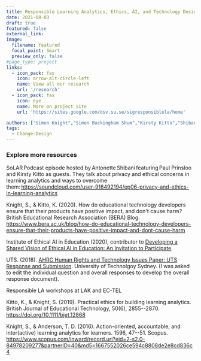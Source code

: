 ```yaml
---
title: Responsible Learning Analytics, Ethics, AI, and Technology Design
date: 2021-08-03
draft: true
featured: false
external_link: 
image:
  filename: featured
  focal_point: Smart
  preview_only: false
#page_type: project
links:
  - icon_pack: fas
    icon: arrow-alt-circle-left
    name: View all our research
    url: '/research'
  - icon_pack: fas
    icon: eye
    name: More on project site
    url: 'https://sites.google.com/dsv.su.se/sigresponsiblela/home'

authors: ["Simon Knight","Simon Buckingham Shum","Kirsty Kitto","Shibani Antonette",""]
tags: 
  - Change-Design
---
```



<h3>Explore more resources</h3>

SoLAR Podcast episode hosted by Antonette Shibani featuring Paul Prinsloo and Kirsty Kitto as guests. They talk about privacy and ethical concerns in learning analytics and ways to overcome them: <https://soundcloud.com/user-916492194/ep06-privacy-and-ethics-in-learning-analytics>  

Knight, S., & Kitto, K. (2020). How do educational technology developers ensure that their products have positive impact, and don't cause harm? British Educational Research Association (BERA) Blog. <https://www.bera.ac.uk/blog/how-do-educational-technology-developers-ensure-that-their-products-have-positive-impact-and-dont-cause-harm> 

Institute of Ethical AI in Education (2020), contributor to [Developing a Shared Vision of Ethical AI in Education: An Invitation to Participate](https://www.buckingham.ac.uk/wp-content/uploads/2020/09/Developing-a-Shared-Vision-of-Ethical-AI-in-Education-An-Invitation-to-Participate.pdf). 

UTS. (2018). [AHRC Human Rights and Technology Issues Paper: UTS Response and Submission](https://www.uts.edu.au/partners-and-community/initiatives/social-justice-uts/human-rights-and-technology). University of Technolgoy Sydney. (I was asked to edit the individual question and overall responses to develop the overall response document). 

Responsible LA workshops at LAK and EC-TEL 

Kitto, K., & Knight, S. (2019). Practical ethics for building learning analytics. British Journal of Educational Technology, 50(6), 2855--2870. <https://doi.org/10.1111/bjet.12868> 

Knight, S., & Anderson, T. D. (2016). Action-oriented, accountable, and inter(active) learning analytics for learners. 1596, 47--51. Scopus. <https://www.scopus.com/inward/record.uri?eid=2-s2.0-84978209277&partnerID=40&md5=1667552026ce594c8808de2e8cd836c4>